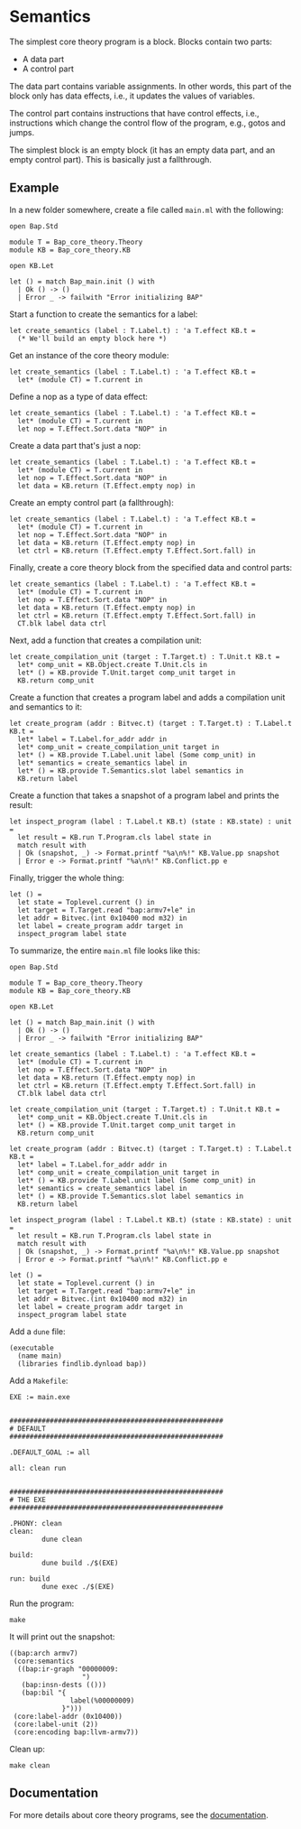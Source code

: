 # Semantics

The simplest core theory program is a block. Blocks contain two parts:

* A data part
* A control part

The data part contains variable assignments. In other words, this part of the block only has data effects, i.e., it updates the values of variables.

The control part contains instructions that have control effects, i.e., instructions which change the control flow of the program, e.g., gotos and jumps.

The simplest block is an empty block (it has an empty data part, and an empty control part). This is basically just a fallthrough.


## Example

In a new folder somewhere, create a file called `main.ml` with the following:

```
open Bap.Std

module T = Bap_core_theory.Theory
module KB = Bap_core_theory.KB

open KB.Let

let () = match Bap_main.init () with
  | Ok () -> ()
  | Error _ -> failwith "Error initializing BAP"
```

Start a function to create the semantics for a label:

```
let create_semantics (label : T.Label.t) : 'a T.effect KB.t =
  (* We'll build an empty block here *)
```

Get an instance of the core theory module:

```
let create_semantics (label : T.Label.t) : 'a T.effect KB.t =
  let* (module CT) = T.current in
```

Define a nop as a type of data effect:

```
let create_semantics (label : T.Label.t) : 'a T.effect KB.t =
  let* (module CT) = T.current in
  let nop = T.Effect.Sort.data "NOP" in
```

Create a data part that's just a nop:

```
let create_semantics (label : T.Label.t) : 'a T.effect KB.t =
  let* (module CT) = T.current in
  let nop = T.Effect.Sort.data "NOP" in
  let data = KB.return (T.Effect.empty nop) in
```

Create an empty control part (a fallthrough):

```
let create_semantics (label : T.Label.t) : 'a T.effect KB.t =
  let* (module CT) = T.current in
  let nop = T.Effect.Sort.data "NOP" in
  let data = KB.return (T.Effect.empty nop) in
  let ctrl = KB.return (T.Effect.empty T.Effect.Sort.fall) in
```

Finally, create a core theory block from the specified data and control parts:

```
let create_semantics (label : T.Label.t) : 'a T.effect KB.t =
  let* (module CT) = T.current in
  let nop = T.Effect.Sort.data "NOP" in
  let data = KB.return (T.Effect.empty nop) in
  let ctrl = KB.return (T.Effect.empty T.Effect.Sort.fall) in
  CT.blk label data ctrl
```

Next, add a function that creates a compilation unit:

```
let create_compilation_unit (target : T.Target.t) : T.Unit.t KB.t =
  let* comp_unit = KB.Object.create T.Unit.cls in
  let* () = KB.provide T.Unit.target comp_unit target in
  KB.return comp_unit
```

Create a function that creates a program label and adds a compilation unit and semantics to it:

```
let create_program (addr : Bitvec.t) (target : T.Target.t) : T.Label.t KB.t =
  let* label = T.Label.for_addr addr in
  let* comp_unit = create_compilation_unit target in
  let* () = KB.provide T.Label.unit label (Some comp_unit) in
  let* semantics = create_semantics label in
  let* () = KB.provide T.Semantics.slot label semantics in
  KB.return label
```

Create a function that takes a snapshot of a program label and prints the result:

```
let inspect_program (label : T.Label.t KB.t) (state : KB.state) : unit =
  let result = KB.run T.Program.cls label state in
  match result with
  | Ok (snapshot, _) -> Format.printf "%a\n%!" KB.Value.pp snapshot
  | Error e -> Format.printf "%a\n%!" KB.Conflict.pp e
```

Finally, trigger the whole thing:

```
let () =
  let state = Toplevel.current () in
  let target = T.Target.read "bap:armv7+le" in
  let addr = Bitvec.(int 0x10400 mod m32) in
  let label = create_program addr target in
  inspect_program label state
```

To summarize, the entire `main.ml` file looks like this:

```
open Bap.Std

module T = Bap_core_theory.Theory
module KB = Bap_core_theory.KB

open KB.Let

let () = match Bap_main.init () with
  | Ok () -> ()
  | Error _ -> failwith "Error initializing BAP"

let create_semantics (label : T.Label.t) : 'a T.effect KB.t =
  let* (module CT) = T.current in
  let nop = T.Effect.Sort.data "NOP" in
  let data = KB.return (T.Effect.empty nop) in
  let ctrl = KB.return (T.Effect.empty T.Effect.Sort.fall) in
  CT.blk label data ctrl

let create_compilation_unit (target : T.Target.t) : T.Unit.t KB.t =
  let* comp_unit = KB.Object.create T.Unit.cls in
  let* () = KB.provide T.Unit.target comp_unit target in
  KB.return comp_unit

let create_program (addr : Bitvec.t) (target : T.Target.t) : T.Label.t KB.t =
  let* label = T.Label.for_addr addr in
  let* comp_unit = create_compilation_unit target in
  let* () = KB.provide T.Label.unit label (Some comp_unit) in
  let* semantics = create_semantics label in
  let* () = KB.provide T.Semantics.slot label semantics in
  KB.return label

let inspect_program (label : T.Label.t KB.t) (state : KB.state) : unit =
  let result = KB.run T.Program.cls label state in
  match result with
  | Ok (snapshot, _) -> Format.printf "%a\n%!" KB.Value.pp snapshot
  | Error e -> Format.printf "%a\n%!" KB.Conflict.pp e

let () =
  let state = Toplevel.current () in
  let target = T.Target.read "bap:armv7+le" in
  let addr = Bitvec.(int 0x10400 mod m32) in
  let label = create_program addr target in
  inspect_program label state
```

Add a `dune` file:

```
(executable
  (name main)
  (libraries findlib.dynload bap))
```

Add a `Makefile`:

```
EXE := main.exe


#####################################################
# DEFAULT
#####################################################

.DEFAULT_GOAL := all

all: clean run


#####################################################
# THE EXE
#####################################################

.PHONY: clean
clean:
        dune clean

build:
        dune build ./$(EXE)

run: build
        dune exec ./$(EXE)
```

Run the program:

```
make
```

It will print out the snapshot:

```
((bap:arch armv7)    
 (core:semantics
  ((bap:ir-graph "00000009:
                  ")
   (bap:insn-dests (()))
   (bap:bil "{
               label(%00000009)
             }")))
 (core:label-addr (0x10400))
 (core:label-unit (2))
 (core:encoding bap:llvm-armv7))
```

Clean up:

```
make clean
```


## Documentation

For more details about core theory programs, see the [documentation](https://binaryanalysisplatform.github.io/bap/api/master/bap-core-theory/Bap_core_theory/Theory/module-type-Core/index.html).
